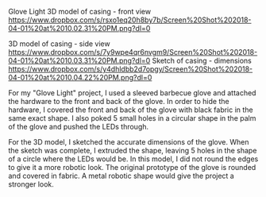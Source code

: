 Glove Light
3D model of casing - front view
https://www.dropbox.com/s/rsxo1eq20h8by7b/Screen%20Shot%202018-04-01%20at%2010.02.31%20PM.png?dl=0

3D model of casing - side view
https://www.dropbox.com/s/7y9wpe4qr6nvgm9/Screen%20Shot%202018-04-01%20at%2010.03.31%20PM.png?dl=0
Sketch of casing - dimensions
https://www.dropbox.com/s/y4dhldbb2d7opgy/Screen%20Shot%202018-04-01%20at%2010.04.22%20PM.png?dl=0

For my "Glove Light" project, I used a sleeved barbecue glove and attached the hardware to the front and back of the glove. In order to hide the hardware, I covered the front and back of the glove with black fabric in the same exact shape. I also poked 5 small holes in a circular shape in the palm of the glove and pushed the LEDs through. 

For the 3D model, I sketched the accurate dimensions of the glove. When the sketch was complete, I extruded the shape, leaving 5 holes in the shape of a circle where the LEDs would be. In this model, I did not round the edges to give it a more robotic look. The original prototype of the glove is rounded and covered in fabric. A metal robotic shape would give the project a stronger look. 